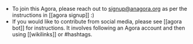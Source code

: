 - To join this Agora, please reach out to signup@anagora.org as per the instructions in [[agora signup]] :)
- If you would like to contribute from social media, please see [[agora bot]] for instructions. It involves following an Agora account and then using [[wikilinks]] or #hashtags.

